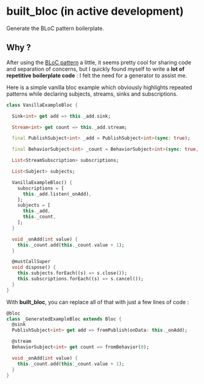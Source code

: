 # built_bloc (in active development)

Generate the BLoC pattern boilerplate.

## Why ?

After using the [BLoC pattern](https://medium.com/flutter-io/build-reactive-mobile-apps-in-flutter-companion-article-13950959e381) a little, it seems pretty cool for sharing code and separation of concerns, but I quickly found myself to write a **lot of repetitive boilerplate code** : I felt the need for a generator to assist me.

Here is a simple vanilla bloc example which obviously highlights repeated patterns while declaring subjects, streams, sinks and subscriptions.

```dart
class VanillaExampleBloc {

  Sink<int> get add => this._add.sink;

  Stream<int> get count => this._add.stream;

  final PublishSubject<int> _add = PublishSubject<int>(sync: true);

  final BehaviorSubject<int> _count = BehaviorSubject<int>(sync: true, seedValue: 0);

  List<StreamSubscription> subscriptions;

  List<Subject> subjects;

  VanillaExampleBloc() {
    subscriptions = [
      this._add.listen(_onAdd),
    ];
    subjects = [
      this._add,
      this._count,
    ];
  }

  void _onAdd(int value) {
    this._count.add(this._count.value + 1);
  }

  @mustCallSuper
  void dispose() {
    this.subjects.forEach((s) => s.close());
    this.subscriptions.forEach((s) => s.cancel());
  }
}
```

With **built_bloc**, you can replace all of that with just a few lines of code :

```dart
@bloc
class _GeneratedExampleBloc extends Bloc {
  @sink
  PublishSubject<int> get add => fromPublish(onData: this._onAdd);

  @stream
  BehaviorSubject<int> get count => fromBehavior(0);

  void _onAdd(int value) {
    this._count.add(this._count.value + 1);
  }
}
```
